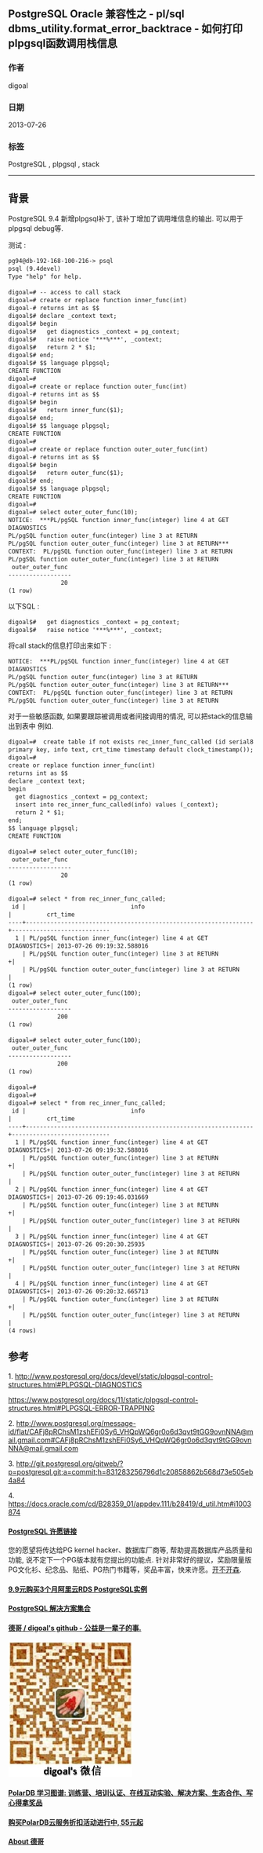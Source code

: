 ## PostgreSQL Oracle 兼容性之 - pl/sql dbms_utility.format_error_backtrace - 如何打印plpgsql函数调用栈信息  
                                                                                              
### 作者                                                                                                 
digoal                                                                                         
                                                                                          
### 日期                                                                                                                                                             
2013-07-26                                                                                       
                                                                                             
### 标签                                                                                          
PostgreSQL , plpgsql , stack          
                                                                                                                                                                
----                                                                                                                                                          
                                                                                                                                                                   
## 背景                             
PostgreSQL 9.4 新增plpgsql补丁, 该补丁增加了调用堆信息的输出. 可以用于plpgsql debug等.  
  
测试 :   
  
```  
pg94@db-192-168-100-216-> psql  
psql (9.4devel)  
Type "help" for help.  
  
digoal=# -- access to call stack  
digoal=# create or replace function inner_func(int)  
digoal-# returns int as $$  
digoal$# declare _context text;  
digoal$# begin  
digoal$#   get diagnostics _context = pg_context;  
digoal$#   raise notice '***%***', _context;  
digoal$#   return 2 * $1;  
digoal$# end;  
digoal$# $$ language plpgsql;  
CREATE FUNCTION  
digoal=#   
digoal=# create or replace function outer_func(int)  
digoal-# returns int as $$  
digoal$# begin  
digoal$#   return inner_func($1);  
digoal$# end;  
digoal$# $$ language plpgsql;  
CREATE FUNCTION  
digoal=#   
digoal=# create or replace function outer_outer_func(int)  
digoal-# returns int as $$  
digoal$# begin  
digoal$#   return outer_func($1);  
digoal$# end;  
digoal$# $$ language plpgsql;  
CREATE FUNCTION  
digoal=#   
digoal=# select outer_outer_func(10);  
NOTICE:  ***PL/pgSQL function inner_func(integer) line 4 at GET DIAGNOSTICS  
PL/pgSQL function outer_func(integer) line 3 at RETURN  
PL/pgSQL function outer_outer_func(integer) line 3 at RETURN***  
CONTEXT:  PL/pgSQL function outer_func(integer) line 3 at RETURN  
PL/pgSQL function outer_outer_func(integer) line 3 at RETURN  
 outer_outer_func   
------------------  
               20  
(1 row)  
```  
  
以下SQL :   
  
```  
digoal$#   get diagnostics _context = pg_context;  
digoal$#   raise notice '***%***', _context;  
```  
  
将call stack的信息打印出来如下 :   
  
```  
NOTICE:  ***PL/pgSQL function inner_func(integer) line 4 at GET DIAGNOSTICS  
PL/pgSQL function outer_func(integer) line 3 at RETURN  
PL/pgSQL function outer_outer_func(integer) line 3 at RETURN***  
CONTEXT:  PL/pgSQL function outer_func(integer) line 3 at RETURN  
PL/pgSQL function outer_outer_func(integer) line 3 at RETURN  
```  
  
对于一些敏感函数, 如果要跟踪被调用或者间接调用的情况, 可以把stack的信息输出到表中 例如.  
  
```  
digoal=#  create table if not exists rec_inner_func_called (id serial8 primary key, info text, crt_time timestamp default clock_timestamp());    
digoal=#   
create or replace function inner_func(int)  
returns int as $$  
declare _context text;  
begin  
  get diagnostics _context = pg_context;  
  insert into rec_inner_func_called(info) values (_context);                
  return 2 * $1;  
end;  
$$ language plpgsql;  
CREATE FUNCTION  
  
digoal=# select outer_outer_func(10);  
 outer_outer_func   
------------------  
               20  
(1 row)  
  
digoal=# select * from rec_inner_func_called;  
 id |                              info                               |          crt_time            
----+-----------------------------------------------------------------+----------------------------  
  1 | PL/pgSQL function inner_func(integer) line 4 at GET DIAGNOSTICS+| 2013-07-26 09:19:32.588016  
    | PL/pgSQL function outer_func(integer) line 3 at RETURN         +|   
    | PL/pgSQL function outer_outer_func(integer) line 3 at RETURN    |   
(1 row)  
digoal=# select outer_outer_func(100);  
 outer_outer_func   
------------------  
              200  
(1 row)  
  
digoal=# select outer_outer_func(100);  
 outer_outer_func   
------------------  
              200  
(1 row)  
  
digoal=#   
digoal=#   
digoal=# select * from rec_inner_func_called;  
 id |                              info                               |          crt_time            
----+-----------------------------------------------------------------+----------------------------  
  1 | PL/pgSQL function inner_func(integer) line 4 at GET DIAGNOSTICS+| 2013-07-26 09:19:32.588016  
    | PL/pgSQL function outer_func(integer) line 3 at RETURN         +|   
    | PL/pgSQL function outer_outer_func(integer) line 3 at RETURN    |   
  2 | PL/pgSQL function inner_func(integer) line 4 at GET DIAGNOSTICS+| 2013-07-26 09:19:46.031669  
    | PL/pgSQL function outer_func(integer) line 3 at RETURN         +|   
    | PL/pgSQL function outer_outer_func(integer) line 3 at RETURN    |   
  3 | PL/pgSQL function inner_func(integer) line 4 at GET DIAGNOSTICS+| 2013-07-26 09:20:30.25935  
    | PL/pgSQL function outer_func(integer) line 3 at RETURN         +|   
    | PL/pgSQL function outer_outer_func(integer) line 3 at RETURN    |   
  4 | PL/pgSQL function inner_func(integer) line 4 at GET DIAGNOSTICS+| 2013-07-26 09:20:32.665713  
    | PL/pgSQL function outer_func(integer) line 3 at RETURN         +|   
    | PL/pgSQL function outer_outer_func(integer) line 3 at RETURN    |   
(4 rows)  
```  
  
## 参考  
1\. http://www.postgresql.org/docs/devel/static/plpgsql-control-structures.html#PLPGSQL-DIAGNOSTICS  
    
https://www.postgresql.org/docs/11/static/plpgsql-control-structures.html#PLPGSQL-ERROR-TRAPPING  
  
2\. http://www.postgresql.org/message-id/flat/CAFj8pRChsM1zshEFi0Sy6_VHQpWQ6gr0o6d3qvt9tGG9ovnNNA@mail.gmail.com#CAFj8pRChsM1zshEFi0Sy6_VHQpWQ6gr0o6d3qvt9tGG9ovnNNA@mail.gmail.com  
  
3\. http://git.postgresql.org/gitweb/?p=postgresql.git;a=commit;h=831283256796d1c20858862b568d73e505eb4a84  
  
4\. https://docs.oracle.com/cd/B28359_01/appdev.111/b28419/d_util.htm#i1003874  
  
  
  
  
  
  
  
  
  
  
  
  
  
  
  
  
  
  
  
  
  
  
  
  
  
  
  
  
  
  
  
  
  
  
  
  
  
  
  
  
  
  
  
  
  
  
  
  
  
  
  
  
  
  
  
  
  
  
  
  
  
  
  
  
  
  
  
  
  
  
  
  
  
#### [PostgreSQL 许愿链接](https://github.com/digoal/blog/issues/76 "269ac3d1c492e938c0191101c7238216")
您的愿望将传达给PG kernel hacker、数据库厂商等, 帮助提高数据库产品质量和功能, 说不定下一个PG版本就有您提出的功能点. 针对非常好的提议，奖励限量版PG文化衫、纪念品、贴纸、PG热门书籍等，奖品丰富，快来许愿。[开不开森](https://github.com/digoal/blog/issues/76 "269ac3d1c492e938c0191101c7238216").  
  
  
#### [9.9元购买3个月阿里云RDS PostgreSQL实例](https://www.aliyun.com/database/postgresqlactivity "57258f76c37864c6e6d23383d05714ea")
  
  
#### [PostgreSQL 解决方案集合](https://yq.aliyun.com/topic/118 "40cff096e9ed7122c512b35d8561d9c8")
  
  
#### [德哥 / digoal's github - 公益是一辈子的事.](https://github.com/digoal/blog/blob/master/README.md "22709685feb7cab07d30f30387f0a9ae")
  
  
![digoal's wechat](../pic/digoal_weixin.jpg "f7ad92eeba24523fd47a6e1a0e691b59")
  
  
#### [PolarDB 学习图谱: 训练营、培训认证、在线互动实验、解决方案、生态合作、写心得拿奖品](https://www.aliyun.com/database/openpolardb/activity "8642f60e04ed0c814bf9cb9677976bd4")
  
  
#### [购买PolarDB云服务折扣活动进行中, 55元起](https://www.aliyun.com/activity/new/polardb-yunparter?userCode=bsb3t4al "e0495c413bedacabb75ff1e880be465a")
  
  
#### [About 德哥](https://github.com/digoal/blog/blob/master/me/readme.md "a37735981e7704886ffd590565582dd0")
  
